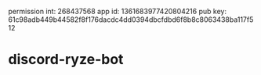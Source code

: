 permission int: 268437568
app id: 1361683977420804216
pub key: 61c98adb449b44582f8f176dacdc4dd0394dbcfdbd6f8b8c8063438ba117f512
# discord-ryze-bot
